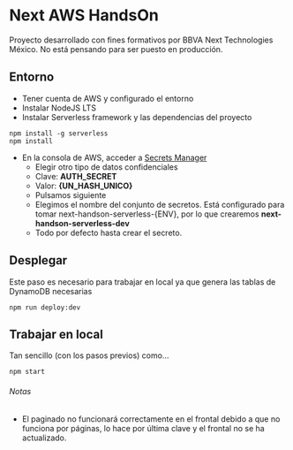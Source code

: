 # Next AWS HandsOn

Proyecto desarrollado con fines formativos por BBVA Next Technologies México. No está pensando para ser puesto en producción.

## Entorno

- Tener cuenta de AWS y configurado el entorno
- Instalar NodeJS LTS
- Instalar Serverless framework y las dependencias del proyecto
```
npm install -g serverless
npm install
```
    
- En la consola de AWS, acceder a [Secrets Manager](https://console.aws.amazon.com/secretsmanager/home?region=us-east-1#/newSecret?step=selectSecret)
    - Elegir otro tipo de datos confidenciales
    - Clave: **AUTH_SECRET**
    - Valor: **{UN_HASH_UNICO}**
    - Pulsamos siguiente
    - Elegimos el nombre del conjunto de secretos. Está configurado para tomar next-handson-serverless-{ENV}, por lo que crearemos
    **next-handson-serverless-dev**
    - Todo por defecto hasta crear el secreto.
    
## Desplegar

Este paso es necesario para trabajar en local ya que genera las tablas de DynamoDB necesarias

```
npm run deploy:dev
```

## Trabajar en local

Tan sencillo (con los pasos previos) como...
```
npm start
```

###### Notas

- El paginado no funcionará correctamente en el frontal debido a que no funciona por páginas, lo hace por última clave
 y el frontal no se ha actualizado.
